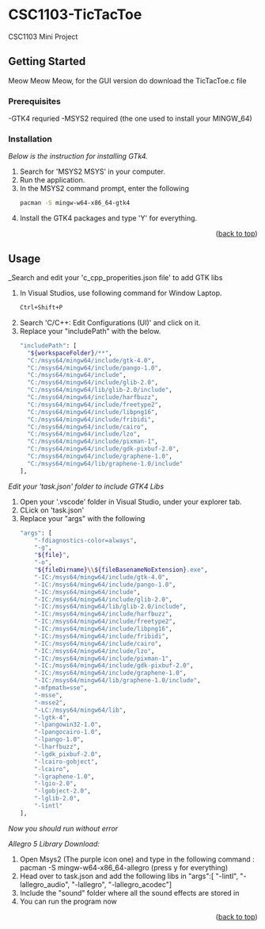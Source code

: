 # CSC1103-TicTacToe
CSC1103 Mini Project

<!-- GETTING STARTED -->
## Getting Started

Meow Meow Meow, for the GUI version do download the TicTacToe.c file

### Prerequisites

-GTK4 requried
-MSYS2 required (the one used to install your MINGW_64)

### Installation

_Below is the instruction for installing GTk4._

1. Search for 'MSYS2 MSYS' in your computer.
2. Run the application.
3. In the MSYS2 command prompt, enter the following
   ```sh
   pacman -S mingw-w64-x86_64-gtk4
   ```
3. Install the GTK4 packages and type 'Y' for everything.

<p align="right">(<a href="#readme-top">back to top</a>)</p>

<!-- USAGE EXAMPLES -->
## Usage

_Search and edit your 'c_cpp_properities.json file' to add GTK libs

1. In Visual Studios, use following command for Window Laptop.
   ```sh
   Ctrl+Shift+P
   ```
2. Search 'C/C++: Edit Configurations (UI)' and click on it.
3. Replace your "includePath" with the below.
    ```sh
    "includePath": [
      "${workspaceFolder}/**",
      "C:/msys64/mingw64/include/gtk-4.0",
      "C:/msys64/mingw64/include/pango-1.0",
      "C:/msys64/mingw64/include",
      "C:/msys64/mingw64/include/glib-2.0",
      "C:/msys64/mingw64/lib/glib-2.0/include",
      "C:/msys64/mingw64/include/harfbuzz",
      "C:/msys64/mingw64/include/freetype2",
      "C:/msys64/mingw64/include/libpng16",
      "C:/msys64/mingw64/include/fribidi",
      "C:/msys64/mingw64/include/cairo",
      "C:/msys64/mingw64/include/lzo",
      "C:/msys64/mingw64/include/pixman-1",
      "C:/msys64/mingw64/include/gdk-pixbuf-2.0",
      "C:/msys64/mingw64/include/graphene-1.0",
      "C:/msys64/mingw64/lib/graphene-1.0/include"
    ], 
    ```
_Edit your 'task.json' folder to include GTK4 Libs_
1. Open your '.vscode' folder in Visual Studio, under your explorer tab.
2. CLick on 'task.json'
3. Replace your "args" with the following 
    ```sh
    "args": [
        "-fdiagnostics-color=always",
        "-g",
        "${file}",
        "-o",
        "${fileDirname}\\${fileBasenameNoExtension}.exe",
        "-IC:/msys64/mingw64/include/gtk-4.0",
        "-IC:/msys64/mingw64/include/pango-1.0",
        "-IC:/msys64/mingw64/include",
        "-IC:/msys64/mingw64/include/glib-2.0",
        "-IC:/msys64/mingw64/lib/glib-2.0/include",
        "-IC:/msys64/mingw64/include/harfbuzz",
        "-IC:/msys64/mingw64/include/freetype2",
        "-IC:/msys64/mingw64/include/libpng16",
        "-IC:/msys64/mingw64/include/fribidi",
        "-IC:/msys64/mingw64/include/cairo",
        "-IC:/msys64/mingw64/include/lzo",
        "-IC:/msys64/mingw64/include/pixman-1",
        "-IC:/msys64/mingw64/include/gdk-pixbuf-2.0",
        "-IC:/msys64/mingw64/include/graphene-1.0",
        "-IC:/msys64/mingw64/lib/graphene-1.0/include",
        "-mfpmath=sse",
        "-msse",
        "-msse2",
        "-LC:/msys64/mingw64/lib",
        "-lgtk-4",
        "-lpangowin32-1.0",
        "-lpangocairo-1.0",
        "-lpango-1.0",
        "-lharfbuzz",
        "-lgdk_pixbuf-2.0",
        "-lcairo-gobject",
        "-lcairo",
        "-lgraphene-1.0",
        "-lgio-2.0",
        "-lgobject-2.0",
        "-lglib-2.0",
        "-lintl"
    ],
    ```
    
_Now you should run without error_


_Allegro 5 Library Download:_

1) Open Msys2 (The purple icon one) and type in the following command : pacman -S mingw-w64-x86_64-allegro (press y for everything)
2) Head over to task.json and add the following libs in 
                         "args":[
                          "-lintl",
                          "-lallegro_audio",
                          "-lallegro",
                          "-lallegro_acodec"]
3) Include the "sound" folder where all the sound effects are stored in
4) You can run the program now
               
<p align="right">(<a href="#readme-top">back to top</a>)</p>
